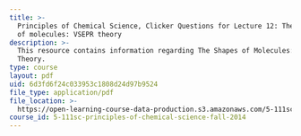 ```yaml
---
title: >-
  Principles of Chemical Science, Clicker Questions for Lecture 12: The shapes
  of molecules: VSEPR theory
description: >-
  This resource contains information regarding The Shapes of Molecules: VSEPR
  Theory.
type: course
layout: pdf
uid: 6d3fd6f24c033953c1808d24d97b9524
file_type: application/pdf
file_location: >-
  https://open-learning-course-data-production.s3.amazonaws.com/5-111sc-principles-of-chemical-science-fall-2014/6d3fd6f24c033953c1808d24d97b9524_MIT5_111F14_Lec12Clkr.pdf
course_id: 5-111sc-principles-of-chemical-science-fall-2014
---
```

